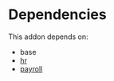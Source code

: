 # Dependencies

This addon depends on:

- base
- [hr](../../odoo-bringout-oca-ocb-hr)
- [payroll](../../odoo-bringout-oca-payroll-payroll)
